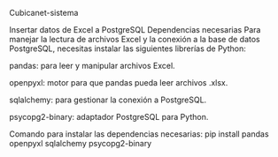 Cubicanet-sistema

Insertar datos de Excel a PostgreSQL
Dependencias necesarias
Para manejar la lectura de archivos Excel y la conexión a la base de datos PostgreSQL, necesitas instalar las siguientes librerías de Python:

pandas: para leer y manipular archivos Excel.

openpyxl: motor para que pandas pueda leer archivos .xlsx.

sqlalchemy: para gestionar la conexión a PostgreSQL.

psycopg2-binary: adaptador PostgreSQL para Python.

Comando para instalar las dependencias necesarias: pip install pandas openpyxl sqlalchemy psycopg2-binary
